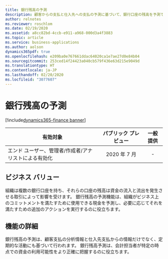 ```yaml
---
title: 銀行残高の予測
description: 顧客からの支払と仕入先への支払の予測に基づいて、銀行口座の残高を予測できます。
author: relnotes
ms.reviewer: roschlom
ms.date: 02/19/2020
ms.assetid: a8cc82bd-4ccb-e911-a968-000d3a4f3883
ms.topic: article
ms.service: business-applications
ms.author: aolson
dynamics365pdf: true
ms.openlocfilehash: e209ba0e767661ddac64020ca1e7ae27d0e84b04
ms.sourcegitcommit: 253ced14f24423a040cb579f436e63d215e9049d
ms.translationtype: HT
ms.contentlocale: ja-JP
ms.lasthandoff: 02/20/2020
ms.locfileid: "3077607"
---
```

# <a name="forecast-bank-balance"></a>銀行残高の予測
[!include[dynamics365-finance banner](../includes/dynamics365-finance.md)]

| 有効対象    |  パブリック プレビュー | 一般提供 | 
| ---------- | :----------: |:----------: |
|エンド ユーザー、管理者/作成者/アナリストによる有効化|2020 年 7 月| -|


## <a name="business-value"></a>ビジネス バリュー
<!-- bv start -->
組織は複数の銀行口座を持ち、それらの口座の残高は資金の流入と流出を発生させる取引によって影響を受けます。 銀行残高の予測機能は、組織がビジネス上のコミットメントを満たすために使用できる現金を予測し、必要に応じてそれを満たすための追加のアクションを実行するのに役立ちます。
<!-- bv end -->



## <a name="feature-details"></a>機能の詳細
<!--feature detail start -->
銀行残高の予測は、顧客支払の分析情報と仕入先支払からの情報だけでなく、定期的な活動にも基づいて行われます。 銀行残高予測は、会計担当者が特定の時点での資金の利用可能性をより正確に把握するのに役立ちます。
<!--feature detail end -->









